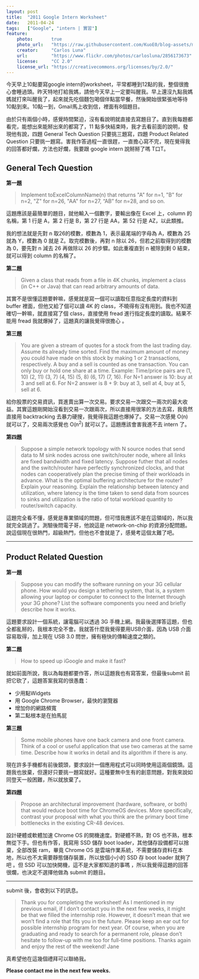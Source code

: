 ```yaml
---
layout: post
title:  "2011 Google Intern Worksheet"
date:   2011-04-24
tags:   ["Google", "intern | 實習"]
feature:
    photo:       true
    photo_url:   "https://raw.githubusercontent.com/KuoE0/blog-assets/master/feature-photos/2011-04-24-2011-google-intern-worksheet.jpg"
    creator:     "Carlos Luna"
    url:         "https://www.flickr.com/photos/carlosluna/2856173673"
    license:     "CC 2.0"
    license_url: "https://creativecommons.org/licenses/by/2.0/"
---
```


今天早上10點要寫google intern的worksheet，平常都睡到12點的我，整個很擔心會睡過頭。昨天特地打給我媽，請他今天早上一定要叫醒我。早上還沒九點我媽媽就打來叫醒我了，起來就先吃個麵包喝個伴點當早餐，然後開始很緊張地等待10點到來。10點一到，Gmail馬上收到信，裡面有8個題目。

由於只有兩個小時，感覺時間緊迫，沒有看說明就直接去寫題目了。直到我每題都看完，能想出來能掰出來的都寫了，11 點多快結束時，我才去看前面的說明，發現他有說，四題 General Tech Question 只要挑三題寫，四題 Product Related Question 只要挑一題寫。害我作答過程一直很趕，一直擔心寫不完，現在覺得我的回答都好爛，方法也好爛，我要跟 google intern 說掰掰了嗎 T口T。

## General Tech Question

**第一題**

> Implement toExcelColumnName(n) that returns "A" for n=1, "B" for n=2, "Z" for n=26, "AA" for n=27, “AB” for n=28, and so on.

這題應該是最簡單的題目，就他輸入一個數字，要輸出像在 Excel 上，column 的名稱，第 1 行是 A，第 2 行是 B，第 27 行是 AA，第 52 行是 AZ，以此類推。

我的想法就是先對 n 取26的模數，模數為 1，表示最尾端的字母為 A，模數為 25 就為 Y，模數為 0 就是 Z。取完模數後，再對 n 除以 26，但若之前取得到的模數為 0，要先對 n 減去 26 再做除以 26 的步驟。如此重複直到 n 被除到剩 0 結束，就可以得到 column 的名稱了。

<script src="https://gist.github.com/1595344.js?file=toExcelColumnName.cpp"></script>

**第二題**

> Given a class that reads from a file in 4K chunks, implement a class (in C++ or Java) that can read arbitrary amounts of data.

其實不是很懂這題要幹嘛，感覺就是寫一個可以讀取任意指定長度的資料到 buffer 裡面，但他又給了個可以讀 4K 的 class，不曉得有沒有用到。我也不知道確切一幹嘛，就直接寫了個 class，直接使用 fread 進行指定長度的讀取。結果不能用 fread 我就爆掉了，這題真的讓我覺得很擔心  。

**第三題**

> You are given a stream of quotes for a stock from the last trading day. Assume its already time sorted. Find the maximum amount of money you could have made on this stock by making 1 or 2 transactions, respectively. A buy and a sell is counted as one transaction. You can only buy or hold one share at a time. Example: Time/price pairs are (1, 10) (2, 11) (3, 7) (4, 15) (5, 8) (6, 17) (7, 16). For N=1 answer is 10: buy at 3 and sell at 6. For N=2 answer is 8 + 9: buy at 3, sell at 4, buy at 5, sell at 6.

給你股票的交易資訊，買進賣出算一次交易。要求交易一次跟交一兩次的最大收益。其實這題剛開始沒看到交易一次跟兩次，所以直接用很笨的方法去寫，我竟然直接用 backtracking 去暴力硬搜，我覺得我這題也爆掉了。交易一次感覺 O(n) 就可以了，交易兩次感覺也 O(n<sup>2</sup>) 就可以了。這題應該會害我進不去 intern 了。

**第四題**

> Suppose a simple network topology with N source nodes that send data to M sink nodes across one switch/router node, where all links are fixed bandwidth and fixed latency. Suppose futher that all nodes and the switch/router have perfectly synchronized clocks, and that nodes can cooperatively plan the precise timing of their workloads in advance. What is the optimal buffering architecture for the router? Explain your reasoning. Explain the relationship between latency and utilization, where latency is the time taken to send data from sources to sinks and utilization is the ratio of total workload quantity to router/switch capacity.

這題完全看不懂，感覺是專業領域的問題，但可惜我應該不是在這領域的，所以我就完全跳過了。測驗後問電子哥，他說這是 network-on-chip 的資源分配問題。說這個現在很熱門，超級熱門，但他也不會就是了，感覺考這個太難了吧。

---

## Product Related Question

**第一題**

> Suppose you can modify the software running on your 3G cellular phone. How would you design a tethering system, that is, a system allowing your laptop or computer to connect to the Internet through your 3G phone? List the software components you need and briefly describe how it works.

這題要求設計一個系統，讓電腦可以透過 3G 手機上網。我最後選擇答這題，但也全都亂掰的，我根本完全不會。我就答什麼我覺得要用USB介面，因為 USB 介面容易取得，加上現在 USB 3.0 問世，擁有極快的傳輸速度之類的。

**第二題**

> How to speed up iGoogle and make it fast?

就如前面所說，我以為每題都要作答，所以這題我也有寫答案，但最後submit 前把它砍了，這題答案我寫的很愚蠢：

- 少用點Widgets
- 用 Google Chrome Browser，最快的瀏覽器
- 增加你的網路頻寬
- 第二點根本是在拍馬屁

**第三題**

> Some mobile phones have one back camera and one front camera. Think of a cool or useful application that use two cameras at the same time. Describe how it works in detail and its algorithm if there is any.

現在許多手機都有前後鏡頭，要求設計一個應用程式可以同時使用這兩個鏡頭。這題我也放棄，但還好只要挑一題寫就好。這種要無中生有的創意問題，對我來說如同登天一般困難，所以就放棄了。

**第四題**

> Propose an architectural improvement (hardware, software, or both) that would reduce boot time for ChromeOS devices. More specifically, contrast your proposal with what you think are the primary boot time bottlenecks in the existing CR-48 devices.

設計硬體或軟體加速 Chrome OS 的開機速度。對硬體不熟，對 OS 也不熟，根本無從下手。但也有作答，我寫用 SSD 儲存 boot loader，其他儲存設備都可以捨棄，全部改裝 ram，畢竟 Chrome OS 是雲端作業系統，不需要儲存資料在本地，所以也不太需要靜態儲存裝置，所以放個小小的 SSD 存 boot loader 就夠了吧  。但 SSD 可以加快開機，這不是大家都知道的事嗎  ，所以我覺得這題的回答很爛，也決定不選擇他做為 submit 的題目。

---

submit 後，會收到以下的訊息。

> Thank you for completing the worksheet! As I mentioned in my previous email, if I don’t contact you in the next few weeks, it might be that we filled the internship role. However, it doesn’t mean that we won’t find a role that fits you in the future. Please keep an ear out for possible internship program for next year. Of course, when you are graduating and ready to search for a permanent role, please don’t hesitate to follow-up with me too for full-time positions. Thanks again and enjoy the rest of the weekend! Jane

真希望他在這幾個禮拜可以聯絡我。

**Please contact me in the next few weeks.**
